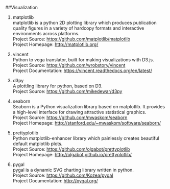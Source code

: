 ##Visualization

1. matplotlib  
matplotlib is a python 2D plotting library which produces publication quality figures in a variety of hardcopy formats and interactive environments across platforms.  
Project Source: https://github.com/matplotlib/matplotlib  
Project Homepage: http://matplotlib.org/

1. vincent  
Python to vega translator, built for making visualizations with D3.js.  
Project Source: https://github.com/wrobstory/vincent  
Project Documentation: https://vincent.readthedocs.org/en/latest/

1. d3py  
A plottling library for python, based on D3.  
Project Source: https://github.com/mikedewar/d3py  

1. seaborn    
Seaborn is a Python visualization library based on matplotlib. It provides a high-level interface for drawing attractive statistical graphics.   
Project Source: https://github.com/mwaskom/seaborn   
Project Homepage: http://stanford.edu/~mwaskom/software/seaborn/

1. prettyplotlib   
Python matplotlib-enhancer library which painlessly creates beautiful default matplotlib plots.   
Project Source: https://github.com/olgabot/prettyplotlib   
Project Homepage: http://olgabot.github.io/prettyplotlib/  

1. pygal  
pygal is a dynamic SVG charting library written in python.  
Project Source: https://github.com/Kozea/pygal  
Project Documentation: http://pygal.org/  
